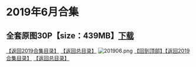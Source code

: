 # 2019年6月合集
## 全套原图30P【size：439MB】[下载](https://474b.com/file/25713053-435049419)
[【返回2019合集目录】](/2019年VIP作品合集/README.md)
[【返回总目录】](/README.md)
![201906.png](https://www.nsaimg.com/2020/04/02/5e85ad2c3f283.png)
[【回到顶部】](#readme)[【返回2019合集目录】](/2019年VIP作品合集/README.md)
[【返回总目录】](/README.md)

